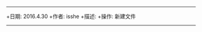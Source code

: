 *******************************************************************************
 +日期: 2016.4.30
 +作者: isshe
 +描述: 
 +操作: 新建文件  
*******************************************************************************
